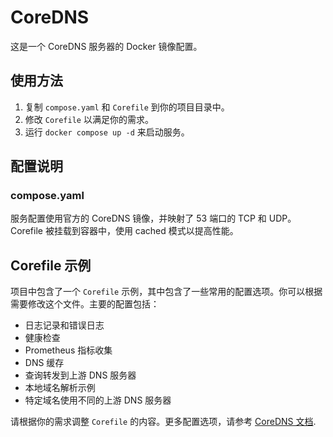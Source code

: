 # CoreDNS

这是一个 CoreDNS 服务器的 Docker 镜像配置。

## 使用方法

1. 复制 `compose.yaml` 和 `Corefile` 到你的项目目录中。
2. 修改 `Corefile` 以满足你的需求。
3. 运行 `docker compose up -d` 来启动服务。

## 配置说明

### compose.yaml

服务配置使用官方的 CoreDNS 镜像，并映射了 53 端口的 TCP 和 UDP。Corefile 被挂载到容器中，使用 cached 模式以提高性能。

## Corefile 示例

项目中包含了一个 `Corefile` 示例，其中包含了一些常用的配置选项。你可以根据需要修改这个文件。主要的配置包括：

- 日志记录和错误日志
- 健康检查
- Prometheus 指标收集
- DNS 缓存
- 查询转发到上游 DNS 服务器
- 本地域名解析示例
- 特定域名使用不同的上游 DNS 服务器

请根据你的需求调整 `Corefile` 的内容。更多配置选项，请参考 [CoreDNS 文档](https://coredns.io/manual/toc/).
